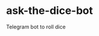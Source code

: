 # ask-the-dice-bot

Telegram bot to roll dice

[python-telegram-bot]: https://github.com/python-telegram-bot/python-telegram-bot
